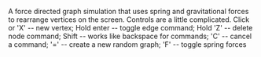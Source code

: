 A force directed graph simulation that uses spring and gravitational forces to rearrange vertices on the screen. Controls are a little complicated. 
Click or 'X' -- new vertex; 
Hold enter -- toggle edge command; 
Hold 'Z' -- delete node command; 
Shift -- works like backspace for commands; 
'C' -- cancel a command; 
'=' -- create a new random graph; 
'F' -- toggle spring forces